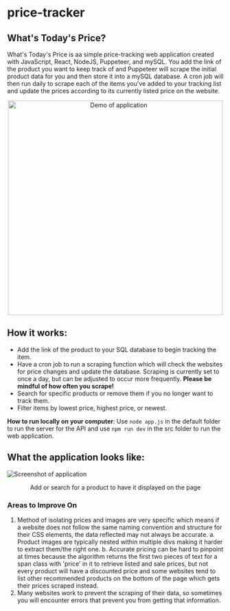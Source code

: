 # price-tracker
## What's Today's Price?
What's Today's Price is aa simple price-tracking web application created with JavaScript, React, NodeJS, Puppeteer, and mySQL. You add the link of the product you want to keep track of and Puppeteer will scrape the initial product data for you and then store it into a mySQL database. A cron job will then run daily to scrape each of the items you've added to your tracking list and update the prices according to its currently listed price on the website.

<p align="center">
    <img src="vite-project/src/assets/Demo.gif" alt="Demo of application" width="500"/>
</p>

## How it works:
- Add the link of the product to your SQL database to begin tracking the item.
- Have a cron job to run a scraping function which will check the websites for price changes and update the database. Scraping is currently set to once a day, but can be adjusted to occur more frequently. **Please be mindful of how often you scrape!**
- Search for specific products or remove them if you no longer want to track them.
- Filter items by lowest price, highest price, or newest.

**How to run locally on your computer**: Use `node app.js` in the default folder to run the server for the API and use `npm run dev` in the src folder to run the web application.

## What the application looks like:
![Screenshot of application](https://imgur.com/H1YmVof.jpg)
<p align="center">Add or search for a product to have it displayed on the page</p>

### Areas to Improve On
1. Method of isolating prices and images are very specific which means if a website does not follow the same naming convention and structure for their CSS elements, the data reflected may not always be accurate.
    a. Product images are typically nested within multiple divs making it harder to extract them/the right one. 
    b. Accurate pricing can be hard to pinpoint at times because the algorithm returns the first two pieces of text for a span class with 'price' in it to retrieve listed and sale prices, but not every product will have a discounted price and some websites tend to list other recommended products on the bottom of the page which gets their prices scraped instead.
2. Many websites work to prevent the scraping of their data, so sometimes you will encounter errors that prevent you from getting that information.
